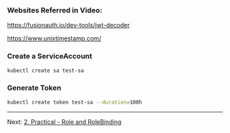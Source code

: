 ### Websites Referred in Video:

https://fusionauth.io/dev-tools/jwt-decoder

https://www.unixtimestamp.com/

### Create a ServiceAccount
```sh
kubectl create sa test-sa
```

### Generate Token
```sh
kubectl create token test-sa --duration=100h
```

---

Next: [2. Practical - Role and RoleBinding](role-rolebinding.md)
